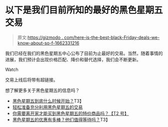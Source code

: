 # 以下是我们目前所知的最好的黑色星期五交易

> 原文:[https://gizmodo . com/here-is-the-best-black-Friday-deals-we-know-about-so-f-1662331216](https://gizmodo.com/here-are-the-best-black-friday-deals-we-know-about-so-f-1662331216)

我们已经在我们的黑色星期五中心公布了目前为止最好的交易。当然，随着事情的进展，我们预计会出现价格匹配、降价和替代选择，我们会不断更新。

Watch

交易上线后将带有超链接。

想了解更多关于黑色星期五的信息吗？

*   [黑色星期五到底什么时候开始？](http://deals.kinja.com/when-does-black-friday-really-start-1659199965)T3】
*   [轻松准备充分利用黑色星期五的交易](http://deals.kinja.com/easy-preparation-to-get-the-most-out-of-black-fridays-d-1655123031)
*   [你需要离开家才能买到黑色星期五的特价商品吗？【T2 号】](http://deals.kinja.com/do-you-need-to-leave-the-house-to-get-black-fridays-bes-1660767749)
*   [黑色星期五的优惠有多棒？他们值得等待吗？](https://theinventory.com/how-good-are-black-fridays-deals-really-1661242597)T3】